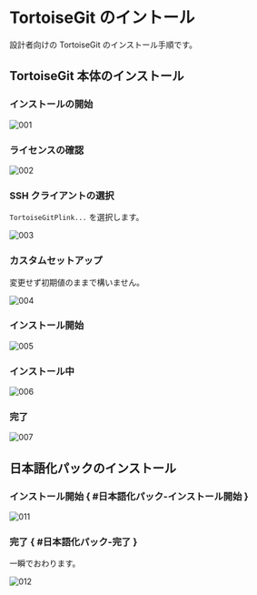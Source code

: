 # TortoiseGit のイントール

設計者向けの TortoiseGit のインストール手順です。  

## TortoiseGit 本体のインストール

### インストールの開始

![001](./images/TortoiseGit/TortoiseGit_001.PNG)

### ライセンスの確認

![002](./images/TortoiseGit/TortoiseGit_002.PNG)

### SSH クライアントの選択

`TortoiseGitPlink...` を選択します。  

![003](./images/TortoiseGit/TortoiseGit_003.PNG)

### カスタムセットアップ

変更せず初期値のままで構いません。  

![004](./images/TortoiseGit/TortoiseGit_004.PNG)

### インストール開始

![005](./images/TortoiseGit/TortoiseGit_005.PNG)

### インストール中

![006](./images/TortoiseGit/TortoiseGit_006.PNG)

### 完了

![007](./images/TortoiseGit/TortoiseGit_007.PNG)

## 日本語化パックのインストール

### インストール開始 { #日本語化パック-インストール開始 }

![011](./images/TortoiseGit/TortoiseGit_011.PNG)

### 完了 { #日本語化パック-完了 }

一瞬でおわります。  

![012](./images/TortoiseGit/TortoiseGit_012.PNG)
